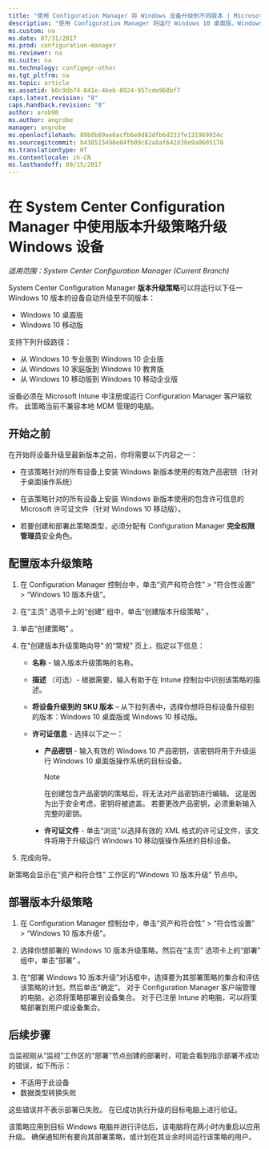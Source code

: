 ```yaml
---
title: "使用 Configuration Manager 将 Windows 设备升级到不同版本 | Microsoft Docs"
description: "使用 Configuration Manager 将运行 Windows 10 桌面版、Windows 10 移动版或 Windows 10 全息版的设备自动升级到不同版本。"
ms.custom: na
ms.date: 07/31/2017
ms.prod: configuration-manager
ms.reviewer: na
ms.suite: na
ms.technology: configmgr-other
ms.tgt_pltfrm: na
ms.topic: article
ms.assetid: b0c9db74-841e-46eb-8924-957cde968bf7
caps.latest.revision: "8"
caps.handback.revision: "0"
author: arob98
ms.author: angrobe
manager: angrobe
ms.openlocfilehash: 89b0b89ae6acfb6e9d82dfb6d233fe131969924c
ms.sourcegitcommit: b438515490e04fb09c82a8af642d38e9a0605178
ms.translationtype: HT
ms.contentlocale: zh-CN
ms.lasthandoff: 09/15/2017
---
```

# <a name="upgrade-windows-devices-with-the-edition-upgrade-policy-in-system-center-configuration-manager"></a>在 System Center Configuration Manager 中使用版本升级策略升级 Windows 设备

*适用范围：System Center Configuration Manager (Current Branch)*


System Center Configuration Manager **版本升级策略**可以将运行以下任一 Windows 10 版本的设备自动升级至不同版本：

- Windows 10 桌面版
- Windows 10 移动版
<!-- - Windows 10 Holographic -->

支持下列升级路径：

- 从 Windows 10 专业版到 Windows 10 企业版
- 从 Windows 10 家庭版到 Windows 10 教育版
- 从 Windows 10 移动版到 Windows 10 移动企业版
<!-- - From Windows 10 Holographic Pro to Windows 10 Holographic Enterprise -->

设备必须在 Microsoft Intune 中注册或运行 Configuration Manager 客户端软件。 此策略当前不兼容本地 MDM 管理的电脑。

## <a name="before-you-start"></a>开始之前  
 在开始将设备升级至最新版本之前，你将需要以下内容之一：  

-   在该策略针对的所有设备上安装 Windows 新版本使用的有效产品密钥（针对于桌面操作系统）  

-   在该策略针对的所有设备上安装 Windows 新版本使用的包含许可信息的 Microsoft 许可证文件（针对 Windows 10 移动版<!-- and Windows 10 Holographic-->）。

- 若要创建和部署此策略类型，必须分配有 Configuration Manager **完全权限管理员**安全角色。

## <a name="configure-the-edition-upgrade-policy"></a>配置版本升级策略  

1.  在 Configuration Manager 控制台中，单击“资产和符合性” > “符合性设置” > “Windows 10 版本升级”。  

3.  在“主页”  选项卡上的“创建”  组中，单击“创建版本升级策略” 。  

4.  单击“创建策略” 。  

5.  在“创建版本升级策略向导”  的“常规” 页上，指定以下信息：  

    -   **名称** - 输入版本升级策略的名称。  

    -   **描述** （可选）- 根据需要，输入有助于在 Intune 控制台中识别该策略的描述。  

    -   **将设备升级到的 SKU 版本** – 从下拉列表中，选择你想将目标设备升级到的版本：Windows 10 桌面版<!-- Windows 10 Holographic,-->或 Windows 10 移动版。  

    -   **许可证信息** - 选择以下之一：  

        -   **产品密钥** - 输入有效的 Windows 10 产品密钥，该密钥将用于升级运行 Windows 10 桌面版操作系统的目标设备。  

            > [!NOTE]  
            >  在创建包含产品密钥的策略后，将无法对产品密钥进行编辑。 这是因为出于安全考虑，密钥将被遮盖。 若要更改产品密钥，必须重新输入完整的密钥。  

        -   **许可证文件** - 单击“浏览”以选择有效的 XML 格式的许可证文件，该文件将用于升级运行 <!--Windows 10 Holographic and -->Windows 10 移动版操作系统的目标设备。  

6.  完成向导。  

新策略会显示在“资产和符合性”  工作区的“Windows 10 版本升级”  节点中。  

## <a name="deploy-the-edition-upgrade-policy"></a>部署版本升级策略  

1.  在 Configuration Manager 控制台中，单击“资产和符合性” > “符合性设置” > “Windows 10 版本升级”。  

3.  选择你想部署的 Windows 10 版本升级策略，然后在“主页”  选项卡上的“部署”  组中，单击“部署” 。  

4.  在“部署 Windows 10 版本升级”对话框中，选择要为其部署策略的集合和评估该策略的计划，然后单击“确定”。 对于 Configuration Manager 客户端管理的电脑，必须将策略部署到设备集合。 对于已注册 Intune 的电脑，可以将策略部署到用户或设备集合。 



## <a name="next-steps"></a>后续步骤

当监视刚从“监视”工作区的“部署”节点创建的部署时，可能会看到指示部署不成功的错误，如下所示：
- 不适用于此设备
- 数据类型转换失败

这些错误并不表示部署已失败。 在已成功执行升级的目标电脑上进行验证。

该策略应用到目标 Windows 电脑并进行评估后，该电脑将在两小时内重启以应用升级。 确保通知所有要向其部署策略，或计划在其业余时间运行该策略的用户。
